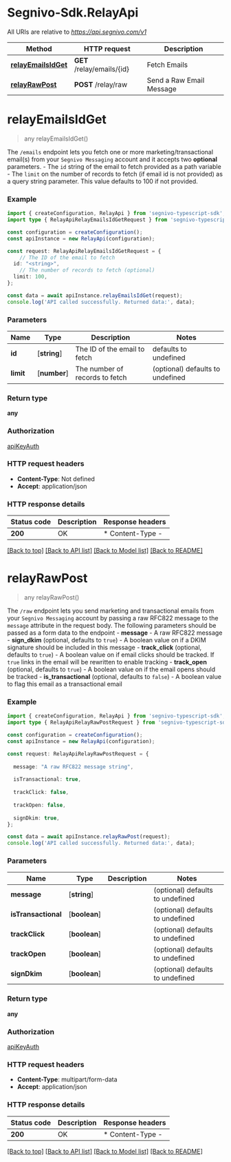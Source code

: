 # Segnivo-Sdk.RelayApi

All URIs are relative to *https://api.segnivo.com/v1*

Method | HTTP request | Description
------------- | ------------- | -------------
[**relayEmailsIdGet**](RelayApi.md#relayEmailsIdGet) | **GET** /relay/emails/{id} | Fetch Emails
[**relayRawPost**](RelayApi.md#relayRawPost) | **POST** /relay/raw | Send a Raw Email Message


# **relayEmailsIdGet**
> any relayEmailsIdGet()

The `/emails` endpoint lets you fetch one or more marketing/transactional email(s) from your `Segnivo Messaging` account and it accepts two **optional** parameters.  - The `id` string of the email to fetch provided as a path variable      - The `limit` on the number of records to fetch (if email id is not provided) as a query string parameter. This value defaults to 100 if not provided.

### Example


```typescript
import { createConfiguration, RelayApi } from 'segnivo-typescript-sdk';
import type { RelayApiRelayEmailsIdGetRequest } from 'segnivo-typescript-sdk';

const configuration = createConfiguration();
const apiInstance = new RelayApi(configuration);

const request: RelayApiRelayEmailsIdGetRequest = {
    // The ID of the email to fetch
  id: "<string>",
    // The number of records to fetch (optional)
  limit: 100,
};

const data = await apiInstance.relayEmailsIdGet(request);
console.log('API called successfully. Returned data:', data);
```


### Parameters

Name | Type | Description  | Notes
------------- | ------------- | ------------- | -------------
 **id** | [**string**] | The ID of the email to fetch | defaults to undefined
 **limit** | [**number**] | The number of records to fetch | (optional) defaults to undefined


### Return type

**any**

### Authorization

[apiKeyAuth](README.md#apiKeyAuth)

### HTTP request headers

 - **Content-Type**: Not defined
 - **Accept**: application/json


### HTTP response details
| Status code | Description | Response headers |
|-------------|-------------|------------------|
**200** | OK |  * Content-Type -  <br>  |

[[Back to top]](#) [[Back to API list]](README.md#documentation-for-api-endpoints) [[Back to Model list]](README.md#documentation-for-models) [[Back to README]](README.md)

# **relayRawPost**
> any relayRawPost()

The `/raw` endpoint lets you send marketing and transactional emails from your `Segnivo Messaging` account by passing a raw RFC822 message to the `message` attribute in the request body.  The following parameters should be passed as a form data to the endpoint  - **message** - A raw RFC822 message      - **sign_dkim** (optional, defaults to `true`) - A boolean value on if a DKIM signature should be included in this message      - **track_click** (optional, defaults to `true`) - A boolean value on if email clicks should be tracked. If `true` links in the email will be rewritten to enable tracking      - **track_open** (optional, defaults to `true`) - A boolean value on if the email opens should be tracked      - **is_transactional** (optional, defaults to `false`) - A boolean value to flag this email as a transactional email

### Example


```typescript
import { createConfiguration, RelayApi } from 'segnivo-typescript-sdk';
import type { RelayApiRelayRawPostRequest } from 'segnivo-typescript-sdk';

const configuration = createConfiguration();
const apiInstance = new RelayApi(configuration);

const request: RelayApiRelayRawPostRequest = {
  
  message: "A raw RFC822 message string",
  
  isTransactional: true,
  
  trackClick: false,
  
  trackOpen: false,
  
  signDkim: true,
};

const data = await apiInstance.relayRawPost(request);
console.log('API called successfully. Returned data:', data);
```


### Parameters

Name | Type | Description  | Notes
------------- | ------------- | ------------- | -------------
 **message** | [**string**] |  | (optional) defaults to undefined
 **isTransactional** | [**boolean**] |  | (optional) defaults to undefined
 **trackClick** | [**boolean**] |  | (optional) defaults to undefined
 **trackOpen** | [**boolean**] |  | (optional) defaults to undefined
 **signDkim** | [**boolean**] |  | (optional) defaults to undefined


### Return type

**any**

### Authorization

[apiKeyAuth](README.md#apiKeyAuth)

### HTTP request headers

 - **Content-Type**: multipart/form-data
 - **Accept**: application/json


### HTTP response details
| Status code | Description | Response headers |
|-------------|-------------|------------------|
**200** | OK |  * Content-Type -  <br>  |

[[Back to top]](#) [[Back to API list]](README.md#documentation-for-api-endpoints) [[Back to Model list]](README.md#documentation-for-models) [[Back to README]](README.md)


